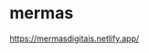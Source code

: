 # mermas

<a href="https://adrianmouzinho.github.io/mermas/">https://mermasdigitais.netlify.app/</a>

